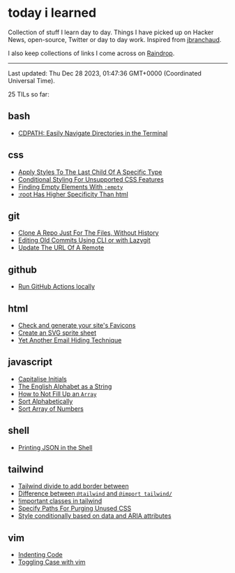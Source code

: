 # today i learned

Collection of stuff I learn day to day. Things I have picked up on Hacker News, open-source, Twitter or day to day work. Inspired from [jbranchaud](https://news.ycombinator.com/item?id=22908044).

I also keep collections of links I come across on [Raindrop](https://raindrop.io/adhiraj/).

---

Last updated: Thu Dec 28 2023, 01:47:36 GMT+0000 (Coordinated Universal Time).

25 TILs so far:

## bash

- [CDPATH: Easily Navigate Directories in the Terminal](/bash/cdpath-easily-navigate-directories-in-the-terminal.md)

## css

- [Apply Styles To The Last Child Of A Specific Type](/css/apply-styles-to-the-last-child-of-a-specific-type.md)
- [Conditional Styling For Unsupported CSS Features](/css/conditional-styling-for-unsupported-css-features.md)
- [Finding Empty Elements With `:empty`](/css/finding-empty-elements.md)
- [:root Has Higher Specificity Than html](/css/root-has-higher-specificity-than-html.md)

## git

- [Clone A Repo Just For The Files, Without History](/git/clone-a-repo-just-for-the-files-without-history.md)
- [Editing Old Commits Using CLI or with Lazygit](/git/edit-old-commit.md)
- [Update The URL Of A Remote](/git/update-the-url-of-a-remote.md)

## github

- [Run GitHub Actions locally](/github/run-github-actions-locally.md)

## html

- [Check and generate your site's Favicons](/html/check-and-generate-favicons.md)
- [Create an SVG sprite sheet](/html/create-an-svg-sprite-sheet.md)
- [Yet Another Email Hiding Technique ](/html/email-hiding-technique.md)

## javascript

- [Capitalise Initials](/javascript/capitalise-initials.md)
- [The English Alphabet as a String](/javascript/english-alphabets.md)
- [How to Not Fill Up an `Array`](/javascript/filling-up-array.md)
- [Sort Alphabetically](/javascript/sort-alphabetically.md)
- [Sort Array of Numbers](/javascript/sort-numbers.md)

## shell

- [Printing JSON in the Shell](/shell/printing-json.md)

## tailwind

- [Tailwind divide to add border between](/tailwind/divide-to-add-border-between.md)
- [Difference between `@tailwind` and `@import tailwind/`](/tailwind/import-tailwind.md)
- [!important classes in tailwind](/tailwind/important-classes-in-tailwind.md)
- [Specify Paths For Purging Unused CSS](/tailwind/specify-paths-for-purging-unused-css.md)
- [Style conditionally based on data and ARIA attributes](/tailwind/style-conditionally-based-on-data-and-aria-attributes.md)

## vim

- [Indenting Code](/vim/indenting-code.md)
- [Toggling Case with vim](/vim/toggling-case-with-vim.md)
